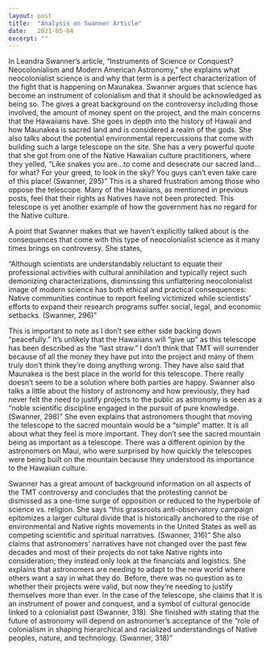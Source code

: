```yaml
---
layout: post
title:  "Analysis on Swanner Article"
date:   2021-05-04
excerpt: ""
---
```


In Leandra Swanner’s article, “Instruments of Science or Conquest? Neocolonialism and Modern American Astronomy,” she explains what neocolonialist science is and why that term is a perfect characterization of the fight that is happening on Maunakea. Swanner argues that science has become an instrument of colonialism and that it should be acknowledged as being so. The gives a great background on the controversy including those involved, the amount of money spent on the project, and the main concerns that the Hawaiians have. She goes in depth into the history of Hawaii and how Maunakea is sacred land and is considered a realm of the gods. She also talks about the potential environmental repercussions that come with building such a large telescope on the site. She has a very powerful quote that she got from one of the Native Hawaiian culture practitioners, where they yelled, “Like snakes you are…to come and desecrate our sacred land…for what? For your greed, to look in the sky? You guys can’t even take care of this place! (Swanner, 295)” This is a shared frustration among those who oppose the telescope. Many of the Hawaiians, as mentioned in previous posts, feel that their rights as Natives have not been protected. This telescope is yet another example of how the government has no regard for the Native culture.

A point that Swanner makes that we haven’t explicitly talked about is the consequences that come with this type of neocolonialist science as it many times brings on controversy. She states, 

 “Although scientists are understandably reluctant to equate their professional activities with cultural annihilation and typically reject such demonizing characterizations, disminssing this unflattering neocolonialist image of modern science has both ethical and practical consequences: Native communities continue to report feeling victimized while scientists’ efforts to expand their research programs suffer social, legal, and economic setbacks. (Swanner, 296)”

This is important to note as I don’t see either side backing down “peacefully.” It’s unlikely that the Hawaiians will “give up” as this telescope has been described as the “last straw.” I don’t think that TMT will surrender because of all the money they have put into the project and many of them truly don’t think they’re doing anything wrong. They have also said that Maunakea is the best place in the world for this telescope. There really doesn’t seem to be a solution where both parties are happy.
	Swanner also talks a little about the history of astronomy and how previously, they had never felt the need to justify projects to the public as astronomy is seen as a “noble scientific discipline engaged in the pursuit of pure knowledge. (Swanner, 298)” She even explains that astronomers thought that moving the telescope to the sacred mountain would be a “simple” matter. It is all about what they feel is more important. They don’t see the sacred mountain being as important as a telescope. There was a different opinion by the astronomers on Maui, who were surprised by how quickly the telescopes were being built on the mountain because they understood its importance to the Hawaiian culture. 
	
Swanner has a great amount of background information on all aspects of the TMT controversy and concludes that the protesting cannot be dismissed as a one-time surge of opposition or reduced to the hyperbole of science vs. religion. She says “this grassroots anti-observatory campaign epitomizes a larger cultural divide that is historically anchored to the rise of environmental and Native rights movements in the United States as well as competing scientific and spiritual narratives. (Swanner, 316)” She also claims that astronomers’ narratives have not changed over the past few decades and most of their projects do not take Native rights into consideration; they instead only look at the financials and logistics. She explains that astronomers are needing to adapt to the new world where others want a say in what they do. Before, there was no question as to whether their projects were valid, but now they’re needing to justify themselves more than ever. In the case of the telescope, she claims that it is an instrument of power and conquest, and a symbol of cultural genocide linked to a colonialist past (Swanner, 318). She finished with stating that the future of astronomy will depend on astronomer’s acceptance of the “role of colonialism in shaping hierarchical and racialized understandings of Native peoples, nature, and technology. (Swanner, 318)” 

